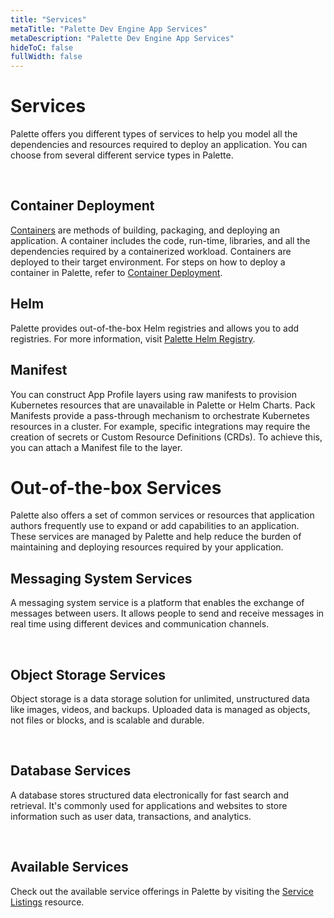 ```yaml
---
title: "Services"
metaTitle: "Palette Dev Engine App Services"
metaDescription: "Palette Dev Engine App Services"
hideToC: false
fullWidth: false
---
```


# Services

Palette offers you different types of services to help you model all the dependencies and resources required to deploy an application. You can choose from several different service types in Palette.

<br />

## Container Deployment

[Containers](https://www.docker.com/resources/what-container/) are methods of building, packaging, and deploying an application. A container includes the code, run-time, libraries, and all the dependencies required by a containerized workload. Containers are deployed to their target environment. For steps on how to deploy a container in Palette, refer to [Container Deployment](/devx/app-profile/container-deployment).


## Helm

Palette provides out-of-the-box Helm registries and allows you to add registries. For more information, visit [Palette Helm Registry](/registries-and-packs/helm-charts).


## Manifest 

You can construct App Profile layers using raw manifests to provision Kubernetes resources that are unavailable in Palette or Helm Charts. Pack Manifests provide a pass-through mechanism to orchestrate Kubernetes resources in a cluster. For example, specific integrations may require the creation of secrets or Custom Resource Definitions (CRDs). To achieve this, you can attach a Manifest file to the layer.

# Out-of-the-box Services

Palette also offers a set of common services or resources that application authors frequently use to expand or add capabilities to an application. These services are managed by Palette and help reduce the burden of maintaining and deploying resources required by your application.

## Messaging System Services

A messaging system service is a platform that enables the exchange of messages between users. It allows people to send and receive messages in real time using different devices and communication channels.

<br />

## Object Storage Services

Object storage is a data storage solution for unlimited, unstructured data like images, videos, and backups. Uploaded data is managed as objects, not files or blocks, and is scalable and durable.

<br />


## Database Services

A database stores structured data electronically for fast search and retrieval. It's commonly used for applications and websites to store information such as user data, transactions, and analytics.

<br />

## Available Services

Check out the available service offerings in Palette by visiting the [Service Listings](/devx/app-profile/services/service-listings/) resource.
